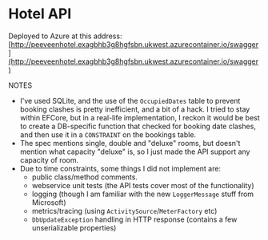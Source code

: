 # Hotel API

Deployed to Azure at this address: [http://peeveenhotel.exagbhb3g8hgfsbn.ukwest.azurecontainer.io/swagger](http://peeveenhotel.exagbhb3g8hgfsbn.ukwest.azurecontainer.io/swagger)

NOTES

- I've used SQLite, and the use of the `OccupiedDates` table to prevent booking clashes is pretty inefficient, and a bit
  of a hack. I tried to stay within EFCore, but in a real-life implementation, I reckon it would be best to create a DB-specific function that checked for booking date clashes, and then use it in a `CONSTRAINT` on the bookings table.
- The spec mentions single, double and "deluxe" rooms, but doesn't mention what capacity "deluxe" is, so I just made
  the API support any capacity of room.
- Due to time constraints, some things I did not implement are:
  - public class/method comments.
  - webservice unit tests (the API tests cover most of the functionality)
  - logging (though I am familiar with the new `LoggerMessage` stuff from Microsoft)
  - metrics/tracing (using `ActivitySource`/`MeterFactory` etc)
  - `DbUpdateException` handling in HTTP response (contains a few unserializable properties)
